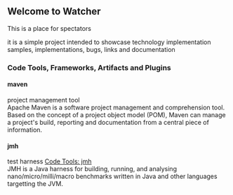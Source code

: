 ## Welcome to Watcher

This is a place for spectators

it is a simple project intended to showcase technology implementation samples, implementations, bugs, links and documentation

### Code Tools, Frameworks, Artifacts and Plugins

#### maven
project management tool [](https://maven.apache.org/)  
  Apache Maven is a software project management and comprehension tool. Based on the concept of a project object model (POM), Maven can manage a project's build, reporting and documentation from a central piece of information.

#### jmh
test harness [Code Tools: jmh](http://openjdk.java.net/projects/code-tools/jmh/)  
  JMH is a Java harness for building, running, and analysing nano/micro/milli/macro benchmarks written in Java and other languages targetting the JVM.

# ######################################

